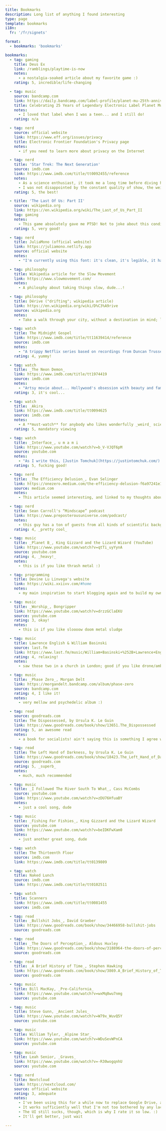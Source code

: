 ```yaml
---
title: Bookmarks
description: Long list of anything I found interesting
type: page
template: bookmarks
i18n:
  fr: '/fr/signets'

format:
  - bookmarks: 'bookmarks'

bookmarks:
  - tag: gaming
    title: Deus Ex
    link: /ramblings/playtime-is-now
    notes:
      - a nostalgia-soaked article about my favorite game :)
    rating: 5, incredible/life-changing

  - tag: music
    source: bandcamp.com
    link: https://daily.bandcamp.com/label-profile/planet-mu-25th-anniversary-guide
    title: Celebrating 25 Years of Legendary Electronic Label Planet Mu
    notes:
      - I loved that label when I was a teen... and I still do!
    rating: n/a

  - tag: nerd
    source: official website
    link: https://www.eff.org/issues/privacy
    title: Electronic Frontier Foundation's Privacy page
    notes:
      - if you need to learn more about privacy on the Internet

  - tag: nerd
    title: 'Star Trek: The Next Generation'
    source: imdb.com
    link: https://www.imdb.com/title/tt0092455/reference
    notes:
      - As a science enthusiast, it took me a long time before diving head-first into Star Trek!
      - I was not disappointed by the constant quality of show, the weirdness of it all, the old-schoolness of it (the ’90s!), the humanism of it all
    rating: 5, the best!

  - title: 'The Last Of Us: Part II'
    source: wikipedia.org
    link: https://en.wikipedia.org/wiki/The_Last_of_Us_Part_II
    tag: gaming
    notes:
      - This game absolutely gave me PTSD! Not to joke about this condition, though... the graphic violence and tortured characters often made me feel really bad for the people living in this world.
    rating: 5, very good!

  - tag: nerd
    title: JuliaMono (official website)
    link: https://juliamono.netlify.app
    source: official website
    notes:
      - "I'm currently using this font: it's clean, it's legible, it has the right amount of ligatures, etc."

  - tag: philosophy
    title: Wikipedia article for the Slow Movement
    link: https://www.slowmovement.com/
    notes:
      - A philosphy about taking things slow, dude...!

  - tag: philosophy
    title: Dérive ("drifting"; wikipedia article)
    link: https://en.wikipedia.org/wiki/D%C3%A9rive
    source: wikipedia.org
    notes:
      - Take a walk through your city, without a destination in mind; let your mind wander, let your body follow, roam around this (urban?) landscape and discover new things

  - tag: watch
    title: The Midnight Gospel
    link: https://www.imdb.com/title/tt11639414/reference
    source: imdb.com
    notes:
      - "A trippy Netflix series based on recordings from Duncan Trussell's podcast, with awesome animations!"
    rating: 4, yummy!

  - tag: watch
    title: _The Neon Demon_
    link: https://www.imdb.com/title/tt1974419
    source: imdb.com
    notes:
      - "Artsy movie about... Hollywood's obsession with beauty and fame, I think? (was probably too high while watching it)"
    rating: 3, it's cool...

  - tag: watch
    title: _Akira_
    link: https://www.imdb.com/title/tt0094625
    source: imdb.com
    notes:
      - A **must-watch** for anybody who likes wonderfully _weird_ science-fiction
    rating: 5, mandatory viewing

  - tag: watch
    title: _Interface_, u m a m i
    link: https://www.youtube.com/watch?v=b_V-VJQT6pM
    source: youtube.com
    notes:
      - "As I write this, [Justin Tomchuk](https://justintomchuk.com/) is working on the last two episodes of this brilliant animated series. It's **fucking good**."
    rating: 5, fucking good!

  - tag: nerd
    title: _The Efficiency Delusion_, Evan Selinger
    link: https://onezero.medium.com/the-efficiency-delusion-f6a97241e1e1
    source: medium.com
    notes:
      - This article seemed interesting, and linked to my thoughts about the _slow movement_ and how I should adopt a leisurely pace to stay focused on what's real

  - tag: nerd
    title: Sean Carroll's “Mindscape” podcast
    link: https://www.preposterousuniverse.com/podcast/
    notes:
      - this guy has a ton of guests from all kinds of scientific backgrounds. He's got a nice voice and is a good interviewer.
    rating: 4, _pretty cool_

  - tag: music
    title: _Planet B_, King Gizzard and the Lizard Wizard (YouTube)
    link: https://www.youtube.com/watch?v=qtTi_uyYynA
    source: youtube.com
    rating: 4, _heavy!_
    notes:
      - this is if you like thrash metal :)

  - tag: programming
    title: Devine Lu Linvega's website
    link: https://wiki.xxiivv.com/#home
    notes:
      - my main inspiration to start blogging again and to build my own tools

  - tag: music
    title: _Worship_, Bongripper
    link: https://www.youtube.com/watch?v=drzzGClaEKU
    source: youtube.com
    rating: 3, okay!
    notes:
      - this is if you like sloooow doom metal sludge

  - tag: music
    title: Lawrence English & William Basinski
    source: last.fm
    link: https://www.last.fm/music/William+Basinski+%252B+Lawrence+English
    rating: 4, relaxing!
    notes:
      - saw those two in a church in London; good if you like drone/ambient music

  - tag: music
    title: _Phase Zero_, Morgan Delt
    link: https://morgandelt.bandcamp.com/album/phase-zero
    source: bandcamp.com
    rating: 4, I like it!
    notes:
      - very mellow and psychedelic album :)

  - tag: read
    source: goodreads.com
    title: The Dispossessed, by Ursula K. Le Guin
    link: https://www.goodreads.com/book/show/13651.The_Dispossessed
    rating: 5, an awesome read
    notes:
      - a book for socialists! ain't saying this is something I agree with! (but maybe I do)

  - tag: read
    title: The Left Hand of Darkness, by Ursula K. Le Guin
    link: https://www.goodreads.com/book/show/18423.The_Left_Hand_of_Darkness
    source: goodreads.com
    rating: 5, _superb_
    notes:
      - much, much recommended

  - tag: music
    title: _I Followed The River South To What_, Cass McCombs
    source: youtube.com
    link: https://www.youtube.com/watch?v=zDU76HfuaBY
    notes:
      - just a cool song, dude

  - tag: music
    title: _Fishing For Fishies_, King Gizzard and the Lizard Wizard
    source: youtube.com
    link: https://www.youtube.com/watch?v=beIDKFwXam0
    notes:
      - just another great song, dude

  - tag: watch
    title: The Thirteenth Floor
    source: imdb.com
    link: https://www.imdb.com/title/tt0139809

  - tag: watch
    title: Naked Lunch
    source: imdb.com
    link: https://www.imdb.com/title/tt0102511

  - tag: watch
    title: Scanners
    link: https://www.imdb.com/title/tt0081455
    source: imdb.com

  - tag: read
    title: _Bullshit Jobs_, David Graeber
    link: https://www.goodreads.com/book/show/34466958-bullshit-jobs
    source: goodreads.com

  - tag: read
    title: _The Doors of Perception_, Aldous Huxley
    link: https://www.goodreads.com/book/show/3188964-the-doors-of-perception
    source: goodreads.com

  - tag: read
    title: _A Brief History of Time_, Stephen Hawking
    link: https://www.goodreads.com/book/show/3869.A_Brief_History_of_Time
    source: goodreads.com

  - tag: music
    title: Bill MacKay, _Pre-California_
    link: https://www.youtube.com/watch?v=wxMq8wu7nmg
    source: youtube.com

  - tag: music
    title: Steve Gunn, _Ancient Jules_
    link: https://www.youtube.com/watch?v=W79x_WuvQ5Y
    source: youtube.com

  - tag: music
    title: William Tyler, _Alpine Star_
    link: https://www.youtube.com/watch?v=WDuSevWPnCA
    source: youtube.com

  - tag: music
    title: Leah Senior, _Graves_
    link: https://www.youtube.com/watch?v=-R30wogqnhU
    source: youtube.com

  - tag: nerd
    title: Nextcloud
    link: https://nextcloud.com/
    source: official website
    rating: 3, adequate
    notes:
      - I've been using this for a while now to replace Google Drive, and Google Calendar
      - It works sufficiently well that I'm not too bothered by any lack of feature (in fact, there's such a big “app” ecosystem that there's surely an app for your needs)
      - The UI still sucks, though, which is why I rate it so low. :)
      - It'll get better, just wait

---
```

